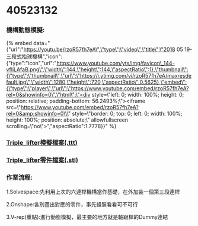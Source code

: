# 40523132



### 機構動態模擬:

{% embed data="{\"url\":\"https://youtu.be/rzoR57fh7eA\",\"type\":\"video\",\"title\":\"2018 05 19-三段式抬球機構\",\"icon\":{\"type\":\"icon\",\"url\":\"https://www.youtube.com/yts/img/favicon\_144-vfliLAfaB.png\",\"width\":144,\"height\":144,\"aspectRatio\":1},\"thumbnail\":{\"type\":\"thumbnail\",\"url\":\"https://i.ytimg.com/vi/rzoR57fh7eA/maxresdefault.jpg\",\"width\":1280,\"height\":720,\"aspectRatio\":0.5625},\"embed\":{\"type\":\"player\",\"url\":\"https://www.youtube.com/embed/rzoR57fh7eA?rel=0&showinfo=0\",\"html\":\"<div style=\\\"left: 0; width: 100%; height: 0; position: relative; padding-bottom: 56.2493%;\\\"><iframe src=\\\"https://www.youtube.com/embed/rzoR57fh7eA?rel=0&amp;showinfo=0\\\" style=\\\"border: 0; top: 0; left: 0; width: 100%; height: 100%; position: absolute;\\\" allowfullscreen scrolling=\\\"no\\\"></iframe></div>\",\"aspectRatio\":1.7778}}" %}

### [Triple\_lifter模擬檔案\(.ttt\)](https://github.com/s40523132/My-own-blog/tree/gh-pages/w11-triple_lifter%E6%A8%A1%E6%93%AC%E6%AA%94%E6%A1%88)

### [Triple\_lifter零件檔案\(.stl\)](https://github.com/s40523132/My-own-blog/tree/gh-pages/w11-triple_lifter%E9%9B%B6%E4%BB%B6%E6%AA%94%E6%A1%88)

### 作業流程:

1.Solvespace:先利用上次的六連桿機構當作基礎，在外加裝一個第三段連桿

2.Onshape:各別畫出對應的零件，事先組裝看看可不可行

3.V-rep\(重點\):進行動態模擬，最主要的地方就是軸跟桿的Dummy連結



